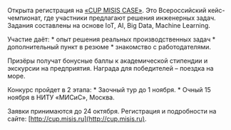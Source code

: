 Открыта регистрация на [«CUP MISIS CASE»](https://vk.com/nust_misis). Это Всероссийский кейс-чемпионат, где участники предлагают решения инженерных задач. Задания составлены на основе IoT, AI, Big Data, Machine Learning.

Участие даёт: \* опыт решения реальных производственных задач \* дополнительный пункт в резюме \* знакомство с работодателями.

Призёры получат бонусные баллы к академической стипендии и экскурсии на предприятия. Награда для победителей – поездка на море.

Конкурс пройдет в 2 этапа: \* Заочный тур до 1 ноября. \* Очный 15 ноября в НИТУ «МИСиС», Москва.

Заявки принимаются до 24 октября. Регистрация и подробности на сайте: [http://cup.misis.ru](http://cup.misis.ru).